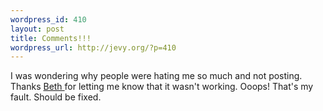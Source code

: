 ```yaml
--- 
wordpress_id: 410
layout: post
title: Comments!!!
wordpress_url: http://jevy.org/?p=410
---
```

I was wondering why people were hating me so much and not posting.  Thanks <a href="http://notwithink.blogspot.com/">Beth </a>for letting me know that it wasn't working.  Ooops!  That's my fault.  Should be fixed.
